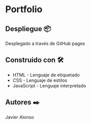 # Portfolio


## Despliegue 📦
Desplegado a través de GitHub pages


## Construido con 🛠️

* HTML - Lenguaje de etiquetado
* CSS - Lenguaje de estilos 
* JavaScript - Lenguaje interpretado

## Autores ✒️

Javier Alonso
